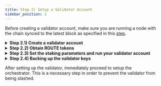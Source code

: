 ```yaml
---
title: Step 2) Setup a Validator Account
sidebar_position: 2
---
```


Before creating a validator account, make sure you are running a node with the chain synced to the latest block as specified in this [step](./run-a-node). 

<details>
<summary><b>Step 2.1) Create a validator account</b></summary>

To setup a validator account, run the following command with your desired validator key name.

```bash
routerd keys add my-validator-key --chain-id router_9601-1 --keyring-backend file
```

The aforementioned command will create a new wallet with name `my-validator-key` and will ask you to set a password. 

:::caution
Remember the password used or store it in a safe place. 
:::

```bash
# example output

- name: my-validator-key
  type: local
  address: router13cyxzsfvmfxsn23spl4nhu0xn307uvj2vju5q0
  pubkey: '{"@type":"/routerprotocol.routerchain.crypto.ethsecp256k1.PubKey",
  mnemonic: ""
  
**Important** write this mnemonic phrase in a safe place.
It is the only way to recover your account if you ever forget your password.

usual husband better echo deputy same depart river ritual detail reveal window moon few health remember fortune awful custom fossil tired lake jealous sign
```
:::tip
The mnemonic phrase is better backed up on a physical paper, storing it in cloud storage may compromise the validator later.
:::

:::tip
Remember the address starting from `router`, this is the address of your Router chain validator account.
:::

</details>

<details>
<summary><b>Step 2.2) Obtain ROUTE tokens</b></summary>

Obtain ROUTE tokens on the Router chain from the [testnet faucet](https://faucet.routerprotocol.com/).

After a few minutes, you can verify the deposit on the [explorer UI](https://explorer.testnet.routerprotocol.com). Alternatively, account balance can be queried using the `routerd` CLI with the following command:

```bash
routerd query bank balances $(routerd keys show my-validator-key -a --keyring-backend file) --chain-id router_9601-1 --keyring-backend file
```

</details>

<details>
<summary><b>Step 2.3) Set the staking parameters and run your validator account</b></summary>

Now, initialize a new validator with a self-delegation of ROUTE tokens. Most critically, you will need to decide on the values of the validator's staking parameters.

```bash
routerd tx staking create-validator \
  --amount=100000000000000000000route \
  --pubkey=$(routerd tendermint show-validator) \
  --moniker=val-node1 \
  --chain-id=router_9601-1 \
  --commission-rate="0.10" \
  --commission-max-rate="0.20" \
  --commission-max-change-rate="0.01" \
  --min-self-delegation="1000000" \
  --gas="auto" \
  --fees="100000000000000route" \
  --from=my-validator-key \
  --gas-adjustment=1.5 \
  --keyring-backend=file
```

- `amount` flag is the initial amount of ROUTE you're willing to bond
- `pubkey` is the validator public key created earlier
- `moniker` is the human readable name you choose for your validator
- `chain-id` is the network id of the chain you are working with (in the case of Router testnet: `router_9601-1`)
- `commission-rate` is the initial commission rate you will charge your delegates 
- `commission-max-rate` is the highest rate you are allowed to charge your delegates
- `commission-max-change-rate` is how much you can increase your commission rate in a 24 hour period
- `min-self-delegation` is the lowest amount of personal funds the validator is required to have in their validator to stay bonded
- `from` flag is the KEY_NAME you created while initializing the key on your keyring

Verify that the validator was successfully setup by checking the [staking dashboard](https://hub.routerprotocol.com/staking) or by entering the CLI command given below.

```bash
routerd query staking validator $(routerd keys show my-validator-key -a --keyring-backend file --bech=val) --chain-id router_9601-1 --keyring-backend file
```

If you see your validator in the list of validators, then congratulations, you have officially joined the Router testnet as a staking validator! 🎉

</details>


<details>
<summary><b>Step 2.4) Backing up the validator keys</b></summary>

**Validator Private Key**

The private key of the validator is a crucial secret key that establishes the ownership of your validator. It is used by the node to sign blocks and engage in the consensus process, among other functions. You can find this file at:

```
$routerd_home/config/priv_validator_key.json
```

:::tip
Usually `$routerd_home` is `~/.routerd`
:::

----

**Node Key**

This key is used to derive the node ID for your validator. If you back up this key, it simplifies the process when relocating or restoring your node, as there's no need to update the node ID in the configuration files of any connected peers.

This is particularly handy if you're operating several nodes, like a sentry or seed node. You can find this at:

```bash
$routerd_home/config/node_key.json
```

Once you have backed up these files, using the same keys, you can restore your validator node on a new machine.

</details>

After setting up the validator, immediately proceed to setup the orchestrator. This is a necessary step in order to prevent the validator from being slashed.